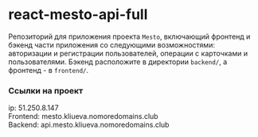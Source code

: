 # react-mesto-api-full
Репозиторий для приложения проекта `Mesto`, включающий фронтенд и бэкенд части приложения со следующими возможностями: авторизации и регистрации пользователей, операции с карточками и пользователями. Бэкенд расположите в директории `backend/`, а фронтенд - в `frontend/`. 
  
### Ссылки на проект  

ip: 51.250.8.147  
Frontend: mesto.kliueva.nomoredomains.club  
Backend: api.mesto.kliueva.nomoredomains.club  
